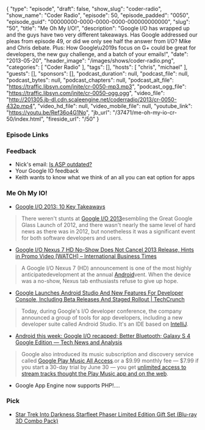 {
  "type": "episode",
  "draft": false,
  "show_slug": "coder-radio",
  "show_name": "Coder Radio",
  "episode": 50,
  "episode_padded": "0050",
  "episode_guid": "00000000-0000-0000-0000-000000000000",
  "slug": "50",
  "title": "Me Oh My I/O!",
  "description": "Google I/O has wrapped up and the guys have two very different takeaways. Has Google addressed our pleas from episode 49, or did we only see half the answer from I/O? Mike and Chris debate. Plus: How Google\u2019s focus on G+ could be great for developers, the new guy challenge, and a batch of your emails!",
  "date": "2013-05-20",
  "header_image": "/images/shows/coder-radio.png",
  "categories": [
    "Coder Radio"
  ],
  "tags": [],
  "hosts": [
    "chris",
    "michael"
  ],
  "guests": [],
  "sponsors": [],
  "podcast_duration": null,
  "podcast_file": null,
  "podcast_bytes": null,
  "podcast_chapters": null,
  "podcast_alt_file": "https://traffic.libsyn.com/jnite/cr-0050-mp3.mp3",
  "podcast_ogg_file": "https://traffic.libsyn.com/jnite/cr-0050-ogg.ogg",
  "video_file": "http://201305.jb-dl.cdn.scaleengine.net/coderradio/2013/cr-0050-432p.mp4",
  "video_hd_file": null,
  "video_mobile_file": null,
  "youtube_link": "https://youtu.be/Ref36o4G1No",
  "jb_url": "/37471/me-oh-my-io-cr-50/index.html",
  "fireside_url": "/50"
}


### Episode Links

### Feedback

  * Nick's email: [Is ASP outdated?](http://slexy.org/view/s2onTfemDK/index.html)
  * Your Google IO feedback
  * Keith wants to know what we think of an all you can eat option for apps

### Me Oh My IO!

  * [Google I/O 2013: 10 Key Takeaways](http://www.eweek.com/mobile/slideshows/google-io-2013-10-key-takeaways/index.html)

> There weren't stunts at [Google I/O
> 2013](https://play.google.com/about/music/index1f84.html?feature=banner\\%22)esembling the Great Google Glass Launch of 2012, and there wasn't nearly
> the same level of hard news as there was in 2012, but nonetheless it was a
> significant event for both software developers and users.

  * [Google I/O Nexus 7 HD No-Show Does Not Cancel 2013 Release, Hints in Promo Video [WATCH] – International Business Times](http://au.ibtimes.com/articles/468898/20130520/google-o-nexus-7-new-hd.html#.UZpxDyvErcQ)

> A Google I/O Nexus 7 (HD) announcement is one of the most highly anticipatedevelopment at the annual
> [Android](https://play.google.com/about/music/index1f84.html?feature=banner\\%22)vent. When the device was a no-show, Nexus tab enthusiasts refuse to give
> up hope.

  * [Google Launches Android Studio And New Features For Developer Console, Including Beta Releases And Staged Rollout | TechCrunch](http://techcrunch.com/2013/05/15/google-launches-android-studio-a-development-tool-for-apps/index.html)

> Today, during Google's I/O developer conference, the company announced a
> group of tools for app developers, including a new developer suite called
> Android Studio. It's an IDE based on
> [IntelliJ](https://play.google.com/about/music/index1f84.html?feature=banner\\%22).

  * [Android this week: Google I/O recapped; Better Bluetooth; Galaxy S 4 Google Edition — Tech News and Analysis](http://gigaom.com/2013/05/18/android-this-week-google-io-recapped-better-bluetooth-galaxy-s-4-google-edition/index.html)

> Google also introduced its music subscription and discovery service called
> [Google Play Music All
> Access](https://play.google.com/about/music/index1f84.html?feature=banner\\%22).or a $9.99 monthly fee — $7.99 if you start a 30-day trial by June 30 — you
> get [unlimited access to stream tracks thought the Play Music app and on the
> web](http://gigaom.com/2013/05/15/google-officially-launches-its-music-ubscription-service-at-google-io/index.html).

  * Google App Engine now supports PHP!….

### Pick

  * [Star Trek Into Darkness Starfleet Phaser Limited Edition Gift Set (Blu-ray 3D Combo Pack)](https://www.amazon.com/dp/B00CTT9646?SubscriptionId=0RGQ32M03RDWT5YF2K82&tag=thelinactsho-20&linkCode=xm2&camp=2025&creative=165953&creativeASIN=B00CTT9646)


